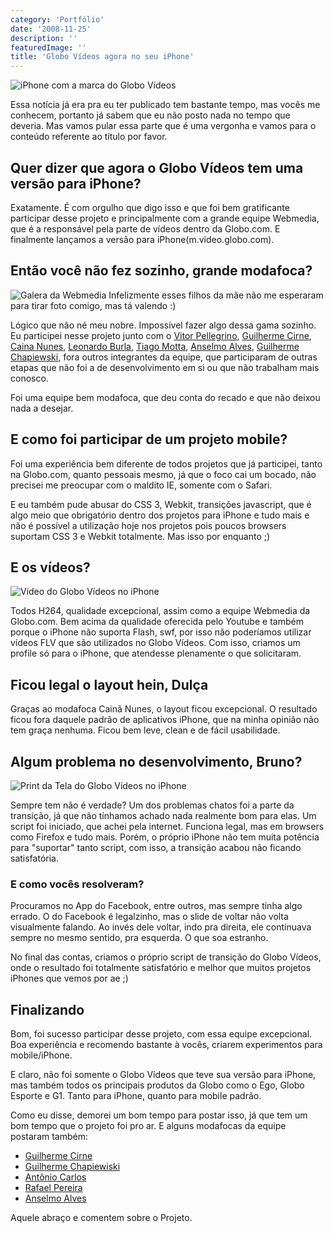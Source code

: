 ```yaml
---
category: 'Portfólio'
date: '2008-11-25'
description: ''
featuredImage: ''
title: 'Globo Vídeos agora no seu iPhone'
---
```


![iPhone com a marca do Globo Vídeos](/uploads/globovideosiphone.jpg)

Essa notícia já era pra eu ter publicado tem bastante tempo, mas vocês me conhecem, portanto já sabem que eu não posto nada no tempo que deveria. Mas vamos pular essa parte que é uma vergonha e vamos para o conteúdo referente ao título por favor.

## Quer dizer que agora o Globo Vídeos tem uma versão para iPhone?

Exatamente. É com orgulho que digo isso e que foi bem gratificante participar desse projeto e principalmente com a grande equipe Webmedia, que é a responsável pela parte de vídeos dentro da Globo.com. E finalmente lançamos a versão para iPhone(m.video.globo.com).

## Então você não fez sozinho, grande modafoca?

![Galera da Webmedia](/uploads/galera-webmedia.jpg) Infelizmente esses filhos da mãe não me esperaram para tirar foto comigo, mas tá valendo :)

Lógico que não né meu nobre. Impossível fazer algo dessa gama sozinho. Eu participei nesse projeto junto com o [Vitor Pellegrino](http://vp.blog.br/), [Guilherme Cirne](http://gcirne.wordpress.com/), [Caina Nunes](http://cainanunes.com/), [Leonardo Burla](http://www.estacazero.com/), [Tiago Motta](http://programandosemcafeina.blogspot.com/), [Anselmo Alves](http://anselmoalves.com/), [Guilherme Chapiewski](http://gc.blog.br/), fora outros integrantes da equipe, que participaram de outras etapas que não foi a de desenvolvimento em si ou que não trabalham mais conosco.

Foi uma equipe bem modafoca, que deu conta do recado e que não deixou nada a desejar.

## E como foi participar de um projeto mobile?

Foi uma experiência bem diferente de todos projetos que já participei, tanto na Globo.com, quanto pessoais mesmo, já que o foco cai um bocado, não precisei me preocupar com o maldito IE, somente com o Safari.

E eu também pude abusar do CSS 3, Webkit, transições javascript, que é algo meio que obrigatório dentro dos projetos para iPhone e tudo mais e não é possível a utilização hoje nos projetos pois poucos browsers suportam CSS 3 e Webkit totalmente. Mas isso por enquanto ;)

## E os vídeos?

![Vídeo do Globo Vídeos no iPhone](/uploads/tela-video.png)

Todos H264, qualidade excepcional, assim como a equipe Webmedia da Globo.com. Bem acima da qualidade oferecida pelo Youtube e também porque o iPhone não suporta Flash, swf, por isso não poderíamos utilizar vídeos FLV que são utilizados no Globo Vídeos. Com isso, criamos um profile só para o iPhone, que atendesse plenamente o que solicitaram.

## Ficou legal o layout hein, Dulça

Graças ao modafoca Cainã Nunes, o layout ficou excepcional. O resultado ficou fora daquele padrão de aplicativos iPhone, que na minha opinião não tem graça nenhuma. Ficou bem leve, clean e de fácil usabilidade.

## Algum problema no desenvolvimento, Bruno?

![Print da Tela do Globo Vídeos no iPhone](/uploads/gvideos-iphone.png)

Sempre tem não é verdade? Um dos problemas chatos foi a parte da transição, já que não tínhamos achado nada realmente bom para elas. Um script foi iniciado, que achei pela internet. Funciona legal, mas em browsers como Firefox e tudo mais. Porém, o próprio iPhone não tem muita potência para "suportar" tanto script, com isso, a transição acabou não ficando satisfatória.

### E como vocês resolveram?

Procuramos no App do Facebook, entre outros, mas sempre tinha algo errado. O do Facebook é legalzinho, mas o slide de voltar não volta visualmente falando. Ao invés dele voltar, indo pra direita, ele continuava sempre no mesmo sentido, pra esquerda. O que soa estranho.

No final das contas, criamos o próprio script de transição do Globo Vídeos, onde o resultado foi totalmente satisfatório e melhor que muitos projetos iPhones que vemos por ae ;)

## Finalizando

Bom, foi sucesso participar desse projeto, com essa equipe excepcional. Boa experiência e recomendo bastante à vocês, criarem experimentos para mobile/iPhone.

E claro, não foi somente o Globo Vídeos que teve sua versão para iPhone, mas também todos os principais produtos da Globo como o Ego, Globo Esporte e G1. Tanto para iPhone, quanto para mobile padrão.

Como eu disse, demorei um bom tempo para postar isso, já que tem um bom tempo que o projeto foi pro ar. E alguns modafocas da equipe postaram também:

- [Guilherme Cirne](http://gcirne.wordpress.com/2008/09/25/globo-videos-no-seu-iphone/)
- [Guilherme Chapiewiski](http://gc.blog.br/2008/09/25/globo-videos-mobile/)
- [Antônio Carlos](http://www.acarlos.com.br/blog/2008/09/videos-da-globo-no-iphone/)
- [Rafael Pereira](http://rafaelspereira.wordpress.com/2008/09/25/globo-videos-para-iphone/)
- [Anselmo Alves](http://www.anselmoalves.com/2008/09/26/globo-videos-para-iphone-ipod-touch/)

Aquele abraço e comentem sobre o Projeto.
